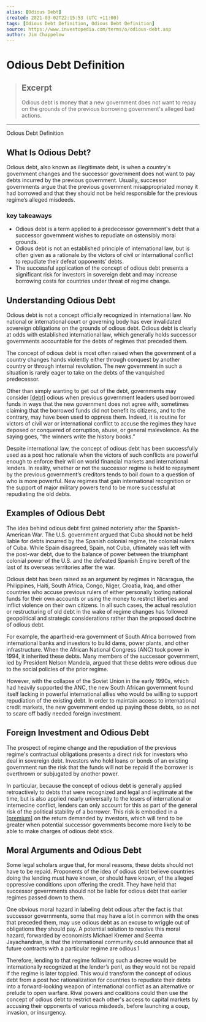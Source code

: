 ```yaml
---
alias: [Odious Debt]
created: 2021-03-02T22:15:53 (UTC +11:00)
tags: [Odious Debt Definition, Odious Debt Definition]
source: https://www.investopedia.com/terms/o/odious-debt.asp
author: Jim Chappelow
---
```


# Odious Debt Definition

> ## Excerpt
> Odious debt is money that a new government does not want to repay on the grounds of the previous borrowing government's alleged bad actions.

---

Odious Debt Definition
## What Is Odious Debt?

Odious debt, also known as illegitimate debt, is when a country's government changes and the successor government does not want to pay debts incurred by the previous government. Usually, successor governments argue that the previous government misappropriated money it had borrowed and that they should not be held responsible for the previous regime’s alleged misdeeds. 

### key takeaways

-   Odious debt is a term applied to a predecessor government's debt that a successor government wishes to repudiate on ostensibly moral grounds.
-   Odious debt is not an established principle of international law, but is often given as a rationale by the victors of civil or international conflict to repudiate their defeat opponents’ debts.
-   The successful application of the concept of odious debt presents a significant risk for investors in sovereign debt and may increase borrowing costs for countries under threat of regime change.

## Understanding Odious Debt

Odious debt is not a concept officially recognized in international law. No national or international court or governing body has ever invalidated sovereign obligations on the grounds of odious debt. Odious debt is clearly at odds with established international law, which generally holds successor governments accountable for the debts of regimes that preceded them.

The concept of odious debt is most often raised when the government of a country changes hands violently either through conquest by another country or through internal revolution. The new government in such a situation is rarely eager to take on the debts of the vanquished predecessor. 

Other than simply wanting to get out of the debt, governments may consider [[debt]](https://www.investopedia.com/terms/d/debt.asp) odious when previous government leaders used borrowed funds in ways that the new government does not agree with, sometimes claiming that the borrowed funds did not benefit its citizens, and to the contrary, may have been used to oppress them. Indeed, it is routine for victors of civil war or international conflict to accuse the regimes they have deposed or conquered of corruption, abuse, or general malevolence. As the saying goes, “the winners write the history books.” 

Despite international law, the concept of odious debt has been successfully used as a post hoc rationale when the victors of such conflicts are powerful enough to enforce their will on world financial markets and international lenders. In reality, whether or not the successor regime is held to repayment by the previous government’s creditors tends to boil down to a question of who is more powerful. New regimes that gain international recognition or the support of major military powers tend to be more successful at repudiating the old debts. 

## Examples of Odious Debt

The idea behind odious debt first gained notoriety after the Spanish-American War. The U.S. government argued that Cuba should not be held liable for debts incurred by the Spanish colonial regime, the colonial rulers of Cuba. While Spain disagreed, Spain, not Cuba, ultimately was left with the post-war debt, due to the balance of power between the triumphant colonial power of the U.S. and the defeated Spanish Empire bereft of the last of its overseas territories after the war.

Odious debt has been raised as an argument by regimes in Nicaragua, the Philippines, Haiti, South Africa, Congo, Niger, Croatia, Iraq, and other countries who accuse previous rulers of either personally looting national funds for their own accounts or using the money to restrict liberties and inflict violence on their own citizens. In all such cases, the actual resolution or restructuring of old debt in the wake of regime changes has followed geopolitical and strategic considerations rather than the proposed doctrine of odious debt.

For example, the apartheid-era government of South Africa borrowed from international banks and investors to build dams, power plants, and other infrastructure. When the African National Congress (ANC) took power in 1994, it inherited these debts. Many members of the successor government, led by President Nelson Mandela, argued that these debts were odious due to the social policies of the prior regime. 

However, with the collapse of the Soviet Union in the early 1990s, which had heavily supported the ANC, the new South African government found itself lacking in powerful international allies who would be willing to support repudiation of the existing debt. In order to maintain access to international credit markets, the new government ended up paying those debts, so as not to scare off badly needed foreign investment.

## Foreign Investment and Odious Debt

The prospect of regime change and the repudiation of the previous regime's contractual obligations presents a direct risk for investors who deal in sovereign debt. Investors who hold loans or bonds of an existing government run the risk that the funds will not be repaid if the borrower is overthrown or subjugated by another power. 

In particular, because the concept of odious debt is generally applied retroactively to debts that were recognized and legal and legitimate at the time, but is also applied nearly universally to the losers of international or internecine conflict, lenders can only account for this as part of the general risk of the political stability of a borrower. This risk is embodied in a [[premium]](https://www.investopedia.com/terms/p/premium.asp) on the return demanded by investors, which will tend to be greater when potential successor governments become more likely to be able to make charges of odious debt stick. 

## Moral Arguments and Odious Debt

Some legal scholars argue that, for moral reasons, these debts should not have to be repaid. Proponents of the idea of odious debt believe countries doing the lending must have known, or should have known, of the alleged oppressive conditions upon offering the credit. They have held that successor governments should not be liable for odious debt that earlier regimes passed down to them. 

One obvious moral hazard in labeling debt odious after the fact is that successor governments, some that may have a lot in common with the ones that preceded them, may use odious debt as an excuse to wriggle out of obligations they should pay. A potential solution to resolve this moral hazard, forwarded by economists Michael Kremer and Seema Jayachandran, is that the international community could announce that all future contracts with a particular regime are odious.1

Therefore, lending to that regime following such a decree would be internationally recognized at the lender’s peril, as they would not be repaid if the regime is later toppled. This would transform the concept of odious debt from a post hoc rationalization for countries to repudiate their debts into a forward-looking weapon of international conflict as an alternative or prelude to open warfare. Rival powers and coalitions could then use the concept of odious debt to restrict each other's access to capital markets by accusing their opponents of various misdeeds, before launching a coup, invasion, or insurgency.
